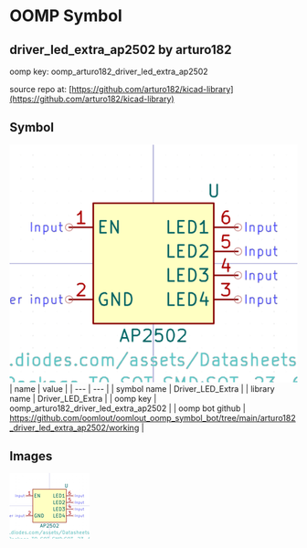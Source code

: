# OOMP Symbol  
## driver_led_extra_ap2502  by arturo182  
  
oomp key: oomp_arturo182_driver_led_extra_ap2502  
  
source repo at: [https://github.com/arturo182/kicad-library](https://github.com/arturo182/kicad-library)  
## Symbol  
  
[![working.png](working_600.png)](working.png)  
| name | value | 
| --- | --- | 
| symbol name | Driver_LED_Extra | 
| library name | Driver_LED_Extra | 
| oomp key | oomp_arturo182_driver_led_extra_ap2502 | 
| oomp bot github | https://github.com/oomlout/oomlout_oomp_symbol_bot/tree/main/arturo182_driver_led_extra_ap2502/working | 
## Images  
  
[![working.png](working_140.png)](working.png)  
